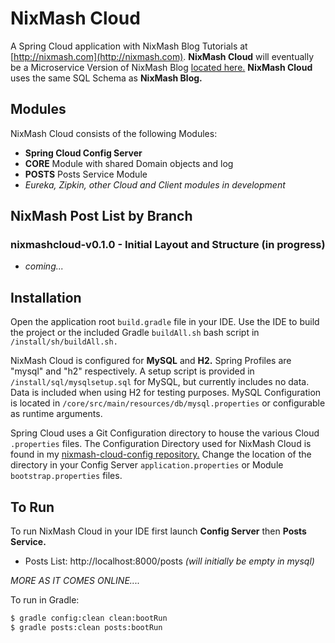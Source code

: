 NixMash Cloud
==========================

A Spring Cloud application with NixMash Blog Tutorials at [http://nixmash.com](http://nixmash.com). **NixMash Cloud** will eventually be a Microservice Version of NixMash Blog [located here.](https://github.com/mintster/nixmash-blog) **NixMash Cloud** uses the same SQL Schema as **NixMash Blog.**

## Modules

NixMash Cloud consists of the following Modules:

- **Spring Cloud Config Server**
- **CORE** Module with shared Domain objects and log
- **POSTS** Posts Service Module
- *Eureka, Zipkin, other Cloud and Client modules in development*
 
 ## NixMash Post List by Branch
 
 ### nixmashcloud-v0.1.0 - Initial Layout and Structure (in progress)
 
 - *coming...*
 
 ## Installation
 
 Open the application root `build.gradle` file in your IDE. Use the IDE to build the project or the included Gradle `buildAll.sh` bash script in `/install/sh/buildAll.sh.`
 
 NixMash Cloud is configured for **MySQL** and **H2.** Spring Profiles are "mysql" and "h2" respectively. A setup script is provided in `/install/sql/mysqlsetup.sql` for MySQL, but currently includes no data. Data is included when using H2 for testing purposes. MySQL Configuration is located in `/core/src/main/resources/db/mysql.properties` or configurable as runtime arguments.
 
 Spring Cloud uses a Git Configuration directory to house the various Cloud `.properties` files. The Configuration Directory used for NixMash Cloud is found in my [nixmash-cloud-config repository.](https://github.com/mintster/nixmash-cloud-config) Change the location of the directory in your Config Server `application.properties` or Module `bootstrap.properties` files.
 
 ## To Run
 
 To run NixMash Cloud in your IDE first launch **Config Server** then **Posts Service.**
 
 - Posts List: http://localhost:8000/posts *(will initially be empty in mysql)*
 
 *MORE AS IT COMES ONLINE....*
 
 To run in Gradle:
 
 ```bash
 $ gradle config:clean clean:bootRun
 $ gradle posts:clean posts:bootRun
 ```
 